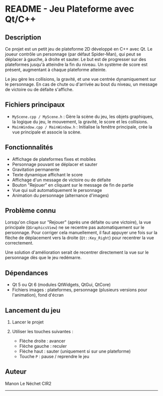 # README - Jeu Plateforme avec Qt/C++

## Description

Ce projet est un petit jeu de plateforme 2D développé en C++ avec Qt. Le joueur contrôle un personnage (par défaut Spider-Man), qui peut se déplacer à gauche, à droite et sauter. Le but est de progresser sur des plateformes jusqu'à atteindre la fin du niveau. Un système de score est présent, augmentant à chaque plateforme atteinte.

Le jeu gère les collisions, la gravité, et une vue centrée dynamiquement sur le personnage. En cas de chute ou d'arrivée au bout du niveau, un message de victoire ou de défaite s'affiche.

## Fichiers principaux

* `MyScene.cpp / MyScene.h` : Gère la scène du jeu, les objets graphiques, la logique du jeu, le mouvement, la gravité, le score et les collisions.
* `MainWindow.cpp / MainWindow.h` : Initialise la fenêtre principale, crée la vue principale et associe la scène.

## Fonctionnalités

* Affichage de plateformes fixes et mobiles
* Personnage pouvant se déplacer et sauter
* Gravitation permanente
* Texte dynamique affichant le score
* Affichage d'un message de victoire ou de défaite
* Bouton "Rejouer" en cliquant sur le message de fin de partie
* Vue qui suit automatiquement le personnage
* Animation du personnage (alternance d'images)

## Problème connu

Lorsqu'on clique sur "Rejouer" (après une défaite ou une victoire), la vue principale (`QGraphicsView`) ne se recentre pas automatiquement sur le personnage. Pour corriger cela manuellement, il faut appuyer une fois sur la flèche de déplacement vers la droite (`Qt::Key_Right`) pour recentrer la vue correctement.

Une solution d'amélioration serait de recentrer directement la vue sur le personnage dès que le jeu redémarre.

## Dépendances

* Qt 5 ou Qt 6 (modules QtWidgets, QtGui, QtCore)
* Fichiers images : plateformes, personnage (plusieurs versions pour l'animation), fond d'écran

## Lancement du jeu

1. Lancer le projet
2. Utiliser les touches suivantes :

   * Flèche droite : avancer
   * Flèche gauche : reculer
   * Flèche haut : sauter (uniquement si sur une plateforme)
   * Touche `P` : pause / reprendre le jeu

## Auteur

Manon Le Néchet CIR2

---

